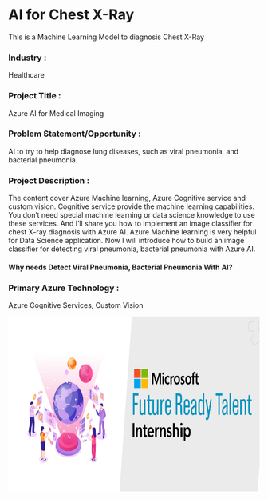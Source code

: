 # AI for Chest X-Ray

This is a Machine Learning Model to diagnosis Chest X-Ray

### Industry :
Healthcare

### Project Title :
Azure AI for Medical Imaging

### Problem Statement/Opportunity :
 AI to try to help diagnose lung diseases, such as viral pneumonia, and bacterial pneumonia.

### Project Description :
The content cover Azure Machine learning, Azure Cognitive service and custom vision. Cognitive service provide the machine learning capabilities. You don’t need special machine learning or data science knowledge to use these services. And I’ll share you how to implement an image classifier for chest X-ray diagnosis with Azure AI. Azure Machine learning is very helpful for Data Science application.
Now I will introduce how to build an image classifier for detecting viral pneumonia, bacterial pneumonia with Azure AI.
#### Why needs Detect Viral Pneumonia, Bacterial Pneumonia With AI?

### Primary Azure Technology :
Azure Cognitive Services, Custom Vision

<a href="https://futurereadytalent.in/"><p align= "center"><img src="https://github.com/lokeshkgautam/AI-for-Chest-X-Ray/blob/5ae1e52f4f4236d8ca92ea9189794835ce087467/FRT.jpeg" width="700" height= "350"></p></a> 
